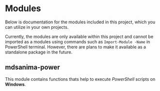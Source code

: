 # Modules

Below is documentation for the modules included in this project, which you can utilize in your own projects.

Currently, the modules are only available within this project and cannot be imported as a modules using commands such as `Import-Module -Name` in PowerShell terminal. However, there are plans to make it available as a standalone package in the future.

## mdsanima-power

This module contains functions thats help to execute _PowerShell_ scripts on **Windows**.

